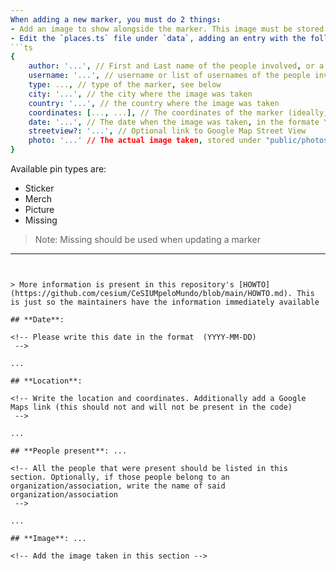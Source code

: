 ```yaml
---
When adding a new marker, you must do 2 things:
- Add an image to show alongside the marker. This image must be stored under `public/photos`, in a folder named after your GitHub username
- Edit the `places.ts` file under `data`, adding an entry with the following shape:
```ts
{
    author: '...', // First and Last name of the people involved, or a list whose elements match that definition
    username: '...', // username or list of usernames of the people involved
    type: ..., // type of the marker, see below
    city: '...', // the city where the image was taken
    country: '...', // the country where the image was taken
    coordinates: [..., ...], // The coordinates of the marker (ideally, but not necessarily, exact)
    date: '...', // The date when the image was taken, in the formate YYYY-MM-DD
    streetview?: '...', // Optional link to Google Map Street View
    photo: '...' // The actual image taken, stored under "public/photos"
}
```

Available pin types are:
- Sticker
- Merch
- Picture
- Missing
  
> Note: Missing should be used when updating a marker
---
```


> More information is present in this repository's [HOWTO](https://github.com/cesium/CeSIUMpeloMundo/blob/main/HOWTO.md). This is just so the maintainers have the information immediately available

## **Date**:

<!-- Please write this date in the format  (YYYY-MM-DD)
 -->

...

## **Location**:

<!-- Write the location and coordinates. Additionally add a Google Maps link (this should not and will not be present in the code)
 -->

...

## **People present**: ...

<!-- All the people that were present should be listed in this section. Optionally, if those people belong to an organization/association, write the name of said organization/association
 -->

...

## **Image**: ...

<!-- Add the image taken in this section -->
